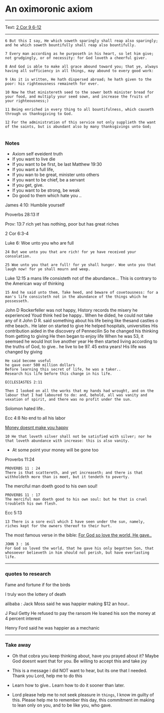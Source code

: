 # An oximoronic axiom
---
Text: [2 Cor 9 6-12](http://localhost:8000/bible/2CORINTHIANS/7)

---
```
6 But this I say, He which soweth sparingly shall reap also sparingly; and he which soweth bountifully shall reap also bountifully.

7 Every man according as he purposeth in his heart, so let him give; not grudgingly, or of necessity: for God loveth a cheerful giver.

8 And God is able to make all grace abound toward you; that ye, always having all sufficiency in all things, may abound to every good work:

9 (As it is written, He hath dispersed abroad; he hath given to the poor: his righteousness remaineth for ever.

10 Now he that ministereth seed to the sower both minister bread for your food, and multiply your seed sown, and increase the fruits of your righteousness;)

11 Being enriched in every thing to all bountifulness, which causeth through us thanksgiving to God.

12 For the administration of this service not only supplieth the want of the saints, but is abundant also by many thanksgivings unto God;


```
### Notes

* Axiom self eveident truth
* If you want to live die
* If you want to be first, be last Matthew 19:30
* If you want a full life, 
* If you wan to be great, minister unto others
* If you want to be chief, be a servant
* If you get, give.
* If you want to be strong, be weak
* Do good to them which hate you ..


James 4:10: Humbile yourself

Proverbs 28:13 If 

Prov: 13:7 rich yet has nothing, poor but has great riches

2 Cor 6:3-4 

Luke 6: Woe unto you who are full 
```
24 But woe unto you that are rich! for ye have received your consolation.

25 Woe unto you that are full! for ye shall hunger. Woe unto you that laugh now! for ye shall mourn and weep.
```

Luke 12:15 a mans life consisteth not of the abundance...
  This is contrary to the American way of thinking 
```
15 And he said unto them, Take heed, and beware of covetousness: for a man's life consisteth not in the abundance of the things which he possesseth.
```

John D Rockerfeller was not happy,
  History records the misery he experienced
  Youd think hed be happy..
  When he dided, he could not take any of it
  John D R. said something about his life being like thesand castles  o nthe beach..
  He later on started to give
  He helped hospitals, universities
  His contribution aided in the discovery of Pennecilin
  So he changed his thinking from getting to giving
  He then began to enjoy life 
  When he was 53, it seemsed he would lnot live another year
  He then started living according to the truths of God, to give..
  he live to be 97. 45 extra years!
  His life was changed by giving

    He said become useful
    he gave over 500 million dollars
    Before learning this secret of life, he was a taker..
    Research his life before this change in his life.


```
ECCLESIASTES 2:11

Then I looked on all the works that my hands had wrought, and on the labour that I had laboured to do: and, behold, all was vanity and vexation of spirit, and there was no profit under the sun.
```

Solomon hated life..

Ecc 4:8 No end to all his labor

[Money doesnt make you happy](http://localhost:8000/bible/ECCLESIASTES/5)
```
10 He that loveth silver shall not be satisfied with silver; nor he that loveth abundance with increase: this is also vanity.
```

* At some point your money will be gone too

Proverbs 11:24
```
PROVERBS 11 : 24
There is that scattereth, and yet increaseth; and there is that withholdeth more than is meet, but it tendeth to poverty.
```

The merciful man doeth good to his own soul!
```
PROVERBS 11 : 17
The merciful man doeth good to his own soul: but he that is cruel troubleth his own flesh.
```

Ecc 5:13
```
13 There is a sore evil which I have seen under the sun, namely, riches kept for the owners thereof to their hurt.
```

The most famous verse in the bible:
    [For God so love the world, He gave..](http://localhost:8000/bible/john/3/16)
    
    
```
JOHN 3 : 16
For God so loved the world, that he gave his only begotten Son, that whosoever believeth in him should not perish, but have everlasting life.
```
---
### quotes to research

Fame and fortune if for the birds

I truly won the lottery of death

alibaba : Jack Moss said he was happier making $12 an hour.. 

J Paul Getty He refused to pay the ransom
    He loaned his son the money at 4 percent interest
    
Henry Ford said he was happier as a mechanic

---


### Take away
* Oh that cobra you keep thinking about, have you prayed about it? Maybe God doesnt want that for you. Be willing to accept this and take joy 

* This is a message i did NOT want to hear, but its one that I needed. Thank you Lord, help me to do this

* Learn how to give.. Learn how to do it sooner than later.

* Lord please help me to not seek pleasure in `things`, I know im guilty of this. Please help me to remember this day, this commitment im making to lean only on you, and to be like you, who gave.
